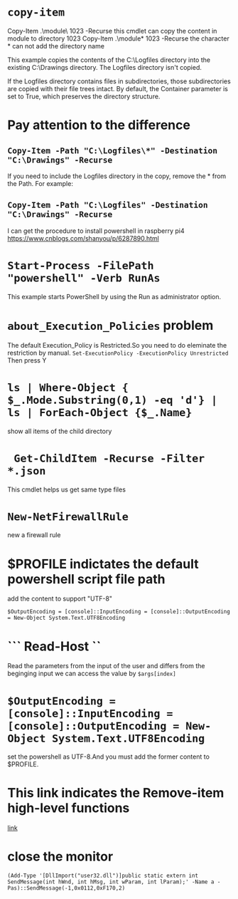 # ```copy-item```
Copy-Item .\module\ 1023 -Recurse
this cmdlet can copy the content in module to directory 1023
Copy-Item .\module\* 1023 -Recurse 
the character * can not add the directory name



This example copies the contents of the C:\Logfiles directory into the existing C:\Drawings directory. The Logfiles directory isn't copied.

If the Logfiles directory contains files in subdirectories, those subdirectories are copied with their file trees intact. 
By default, the Container parameter is set to True, which preserves the directory structure.

# Pay attention to the difference
## ```Copy-Item -Path "C:\Logfiles\*" -Destination "C:\Drawings" -Recurse```

If you need to include the Logfiles directory in the copy, remove the \* from the Path. For example:

## ```Copy-Item -Path "C:\Logfiles" -Destination "C:\Drawings" -Recurse ```

I can get the procedure to install powershell in raspberry pi4
https://www.cnblogs.com/shanyou/p/6287890.html

# ``` Start-Process -FilePath "powershell" -Verb RunAs ```
This example starts PowerShell by using the Run as administrator option.

#  ``` about_Execution_Policies ``` problem
The default Execution_Policy is Restricted.So you need to do eleminate the restriction by manual.
``` Set-ExecutionPolicy -ExecutionPolicy Unrestricted ``` Then press Y

# ``` ls | Where-Object { $_.Mode.Substring(0,1) -eq 'd'} | ls | ForEach-Object {$_.Name} ```
show all items of the child directory

# ``` Get-ChildItem -Recurse -Filter *.json```
This cmdlet helps us get same type files

# ``` New-NetFirewallRule ```
new a firewall rule
# $PROFILE indictates the default powershell script file path
add the content to support "UTF-8"

```
$OutputEncoding = [console]::InputEncoding = [console]::OutputEncoding = New-Object System.Text.UTF8Encoding 
```

# ``` Read-Host ``
Read the parameters from the input of the user and differs from the beginging input
we can access the value by ```$args[index]```

# ```$OutputEncoding = [console]::InputEncoding = [console]::OutputEncoding = New-Object System.Text.UTF8Encoding```
set the powershell as UTF-8.And you must add the former content to $PROFILE.
# This link indicates the Remove-item high-level functions
[link](https://docs.microsoft.com/en-us/powershell/module/microsoft.powershell.management/remove-item?view=powershell-7.1)

# close the monitor

```
(Add-Type '[DllImport("user32.dll")]public static extern int SendMessage(int hWnd, int hMsg, int wParam, int lParam);' -Name a -Pas)::SendMessage(-1,0x0112,0xF170,2)
```
